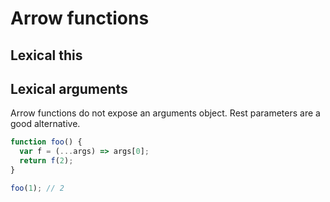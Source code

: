 # Arrow functions

## Lexical this

## Lexical arguments
Arrow functions do not expose an arguments object. Rest parameters are a good alternative.
```js
function foo() {
  var f = (...args) => args[0];
  return f(2);
}

foo(1); // 2
```
